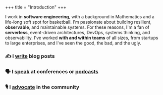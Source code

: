 +++
title = "Introduction"
+++

I work in **software engineering**, with a background in Mathematics and a life-long soft spot for basketball. I'm passionate about building resilient, **observable**, and maintainable systems. For these reasons, I'm a fan of **serverless**, event-driven architectures, DevOps, systems thinking, and observability. I've worked **with and within teams** of all sizes, from startups to large enterprises, and I've seen the good, the bad, and the ugly.

### ✍️ I [write](./post/) blog posts

### 🗣️ I [speak](./talks/) at conferences or [podcasts](./podcasts/)

### 🎙️ I [advocate](./community/) in the community
